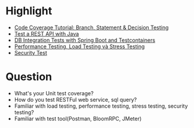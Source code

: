 # Highlight
+ [Code Coverage Tutorial: Branch, Statement & Decision Testing](https://www.guru99.com/code-coverage.html)
+ [Test a REST API with Java](https://www.baeldung.com/integration-testing-a-rest-api)
+ [DB Integration Tests with Spring Boot and Testcontainers](https://www.baeldung.com/spring-boot-testcontainers-integration-test)
+ [Performance Testing, Load Testing và Stress Testing](https://anhtester.com/blog/manual-testing/phan-biet-performance-testing-load-testing-va-stress-testing)
+ [Security Test](https://viblo.asia/p/tim-hieu-co-ban-ve-security-test-3P0lPYmn5ox)

# Question
+ What's your Unit test coverage?
+ How do you test RESTFul web service, sql query?
+ Familiar with load testing, performance testing, stress testing, security testing?
+ Familiar with test tool(Postman, BloomRPC, JMeter)
